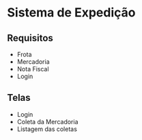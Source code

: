 # Sistema de Expedição

## Requisitos

- Frota
- Mercadoria
- Nota Fiscal
- Login

## Telas

- Login
- Coleta da Mercadoria
- Listagem das coletas

